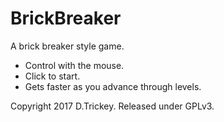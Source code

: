 # BrickBreaker
A brick breaker style game.

* Control with the mouse.
* Click to start.
* Gets faster as you advance through levels.

Copyright 2017 D.Trickey. Released under GPLv3.
